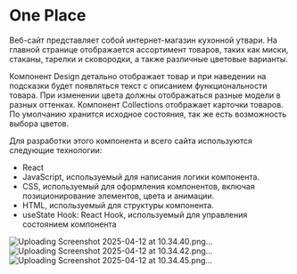 # One Place

Веб-сайт представляет собой интернет-магазин кухонной утвари. На главной странице отображается ассортимент товаров, таких как миски, стаканы, тарелки и сковородки, а также различные цветовые варианты.

Компонент Design детально отображает товар и при наведении на подсказки будет появляться текст с описанием функциональности товара. При изменении цвета должны отображаться разные модели в разных оттенках.
Компонент Collections отображает карточки товаров. По умолчанию хранится исходное состояния, так же есть возможность выбора цветов. 

Для разработки этого компонента и всего сайта используются следующие технологии:
- React
- JavaScript, используемый для написания логики компонента.
- CSS, используемый для оформления компонентов, включая позиционирование элементов, цвета и анимации.
- HTML, используемый для структуры компонента.
- useState Hook: React Hook, используемый для управления состоянием компонента

![Uploading Screenshot 2025-04-12 at 10.34.40.png…]()
![Uploading Screenshot 2025-04-12 at 10.34.42.png…]()
![Uploading Screenshot 2025-04-12 at 10.34.45.png…]()
